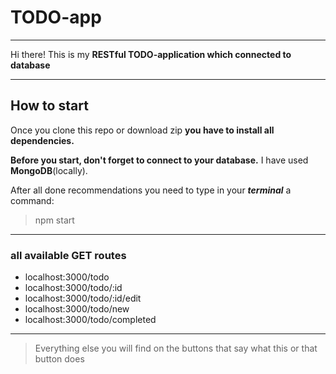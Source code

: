# TODO-app

-----

Hi there! This is my **RESTful TODO-application which connected to database**

-----
## How to start
Once you clone this repo or download zip
**you have to install all dependencies.**


**Before you start, don't forget to connect to your database.**
I have used **MongoDB**(locally).

After all done recommendations you need to type in
your ***terminal*** a command:
> npm start

-----
### all available GET routes

- localhost:3000/todo
- localhost:3000/todo/:id
- localhost:3000/todo/:id/edit
- localhost:3000/todo/new
- localhost:3000/todo/completed

-----

> Everything else you will find on the buttons that say what this or that button does
